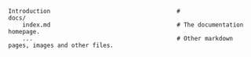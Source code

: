 
    Introduction                                    # 
    docs/
        index.md                                    # The documentation homepage.
        ...                                         # Other markdown pages, images and other files.
